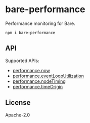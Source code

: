 # bare-performance

Performance monitoring for Bare.

```
npm i bare-performance
```

## API

Supported APIs:

- [performance.now](https://nodejs.org/api/perf_hooks.html#performancenow)
- [performance.eventLoopUtilization](https://nodejs.org/api/perf_hooks.html#performanceeventlooputilizationutilization1-utilization2)
- [performance.nodeTiming](https://nodejs.org/api/perf_hooks.html#performancenodetiming)
- [performance.timeOrigin](https://nodejs.org/api/perf_hooks.html#performancetimeorigin)

## License

Apache-2.0
